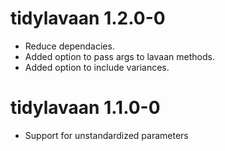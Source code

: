 # tidylavaan 1.2.0-0  

  - Reduce dependacies.
  - Added option to pass args to lavaan methods.
  - Added option to include variances.

# tidylavaan 1.1.0-0  
  
  - Support for unstandardized parameters
